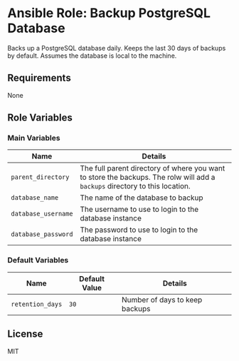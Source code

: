# Ansible Role: Backup PostgreSQL Database

Backs up a PostgreSQL database daily.  Keeps the last 30 days of backups by default. Assumes the database is local to the machine.

## Requirements

None

## Role Variables

### Main Variables

| Name | Details |
| --- | --- |
| `parent_directory` | The full parent directory of where you want to store the backups. The rolw will add a `backups` directory to this location. |
| `database_name` | The name of the database to backup |
| `database_username` | The username to use to login to the database instance |
| `database_password` | The password to use to login to the database instance |

### Default Variables

| Name | Default Value | Details |
| --- | --- | --- |
| `retention_days` | `30` | Number of days to keep backups |

## License

MIT
